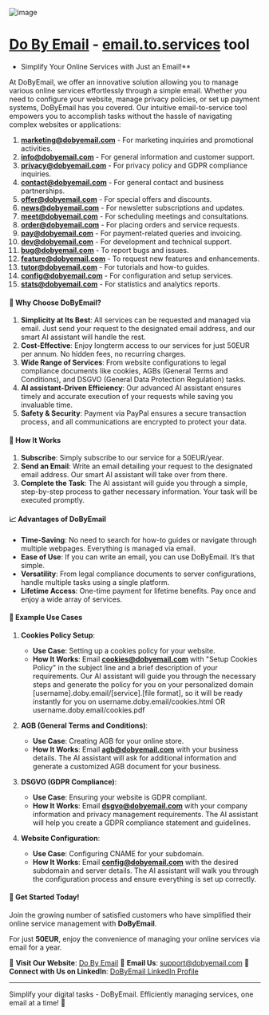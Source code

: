 ![image](https://github.com/dobyemail/www/assets/5669657/95160bf1-7add-4c2f-ae08-707617c1a35e)

# [Do By Email](http://www.dobyemail.com) - [email.to.services](http://email.to.services) tool

+ Simplify Your Online Services with Just an Email!**

At DoByEmail, we offer an innovative solution allowing you to manage various online services effortlessly through a simple email. Whether you need to configure your website, manage privacy policies, or set up payment systems, DoByEmail has you covered. Our intuitive email-to-service tool empowers you to accomplish tasks without the hassle of navigating complex websites or applications:

1. **marketing@dobyemail.com** - For marketing inquiries and promotional activities.
2. **info@dobyemail.com** - For general information and customer support.
3. **privacy@dobyemail.com** - For privacy policy and GDPR compliance inquiries.
4. **contact@dobyemail.com** - For general contact and business partnerships.
5. **offer@dobyemail.com** - For special offers and discounts.
6. **news@dobyemail.com** - For newsletter subscriptions and updates.
7. **meet@dobyemail.com** - For scheduling meetings and consultations.
8. **order@dobyemail.com** - For placing orders and service requests.
9. **pay@dobyemail.com** - For payment-related queries and invoicing.
10. **dev@dobyemail.com** - For development and technical support.
11. **bug@dobyemail.com** - To report bugs and issues.
12. **feature@dobyemail.com** - To request new features and enhancements.
13. **tutor@dobyemail.com** - For tutorials and how-to guides.
14. **config@dobyemail.com** - For configuration and setup services.
15. **stats@dobyemail.com** - For statistics and analytics reports.


#### 🌟 **Why Choose DoByEmail?**

1. **Simplicity at Its Best**: All services can be requested and managed via email. Just send your request to the designated email address, and our smart AI assistant will handle the rest.
2. **Cost-Effective**: Enjoy longterm access to our services for just 50EUR per annum. No hidden fees, no recurring charges.
3. **Wide Range of Services**: From website configurations to legal compliance documents like cookies, AGBs (General Terms and Conditions), and DSGVO (General Data Protection Regulation) tasks.
4. **AI assistant-Driven Efficiency**: Our advanced AI assistant ensures timely and accurate execution of your requests while saving you invaluable time.
5. **Safety & Security**: Payment via PayPal ensures a secure transaction process, and all communications are encrypted to protect your data.

#### 📧 **How It Works**

1. **Subscribe**: Simply subscribe to our service for a 50EUR/year.
2. **Send an Email**: Write an email detailing your request to the designated email address. Our smart AI assistant will take over from there.
3. **Complete the Task**: The AI assistant will guide you through a simple, step-by-step process to gather necessary information. Your task will be executed promptly.

#### 📈 **Advantages of DoByEmail**

- **Time-Saving**: No need to search for how-to guides or navigate through multiple webpages. Everything is managed via email.
- **Ease of Use**: If you can write an email, you can use DoByEmail. It’s that simple.
- **Versatility**: From legal compliance documents to server configurations, handle multiple tasks using a single platform.
- **Lifetime Access**: One-time payment for lifetime benefits. Pay once and enjoy a wide array of services.

#### 📌 **Example Use Cases**

1. **Cookies Policy Setup**:
   - **Use Case**: Setting up a cookies policy for your website.
   - **How It Works**: Email **cookies@dobyemail.com** with "Setup Cookies Policy" in the subject line and a brief description of your requirements. Our AI assistant will guide you through the necessary steps and generate the policy for you on your personalized domain [username].doby.email/[service].[file format], so it will be ready instantly for you on username.doby.email/cookies.html OR username.doby.email/cookies.pdf

2. **AGB (General Terms and Conditions)**:
    - **Use Case**: Creating AGB for your online store.
    - **How It Works**: Email **agb@dobyemail.com** with your business details. The AI assistant will ask for additional information and generate a customized AGB document for your business.

3. **DSGVO (GDPR Compliance)**:
    - **Use Case**: Ensuring your website is GDPR compliant.
    - **How It Works**: Email **dsgvo@dobyemail.com** with your company information and privacy management requirements. The AI assistant will help you create a GDPR compliance statement and guidelines.

4. **Website Configuration**:
    - **Use Case**: Configuring CNAME for your subdomain.
    - **How It Works**: Email **config@dobyemail.com** with the desired subdomain and server details. The AI assistant will walk you through the configuration process and ensure everything is set up correctly.


#### 💼 **Get Started Today!**

Join the growing number of satisfied customers who have simplified their online service management with **DoByEmail**.

For just **50EUR**, enjoy the convenience of managing your online services via email for a year.

🔗 **Visit Our Website**: [Do By Email](http://order.dobyemail.com)
📧 **Email Us**: support@dobyemail.com
💬 **Connect with Us on LinkedIn**: [DoByEmail LinkedIn Profile](#)

---
Simplify your digital tasks - DoByEmail. Efficiently managing services, one email at a time! 🚀
